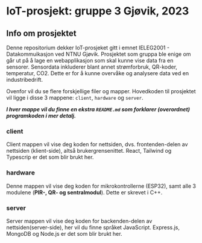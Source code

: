 # IoT-prosjekt: gruppe 3 Gjøvik, 2023

## Info om prosjektet

Denne repositorium dekker IoT-prosjeket gitt i emnet IELEG2001 - Datakommuikasjon ved NTNU Gjøvik. Prosjektet som gruppa ble enige om går ut på å lage en webapplikasjon som skal kunne vise data fra en sensorer. Sensordata inkluderer blant annet strømforbruk, QR-koder, temperatur, CO2. Dette er for å kunne overvåke og analysere data ved en industribedrift.

Ovenfor vil du se flere forskjellige filer og mapper. Hovedkoden til prosjektet vil ligge i disse 3 mappene: ``client``, ``hardware`` og ``server``.

***I hver mappe vil du finne en ekstra ``README.md`` som forklarer (overordnet) programkoden i mer detalj.***

### client

Client mappen vil vise deg koden for nettsiden, dvs. frontenden-delen av nettsiden (klient-side), altså brukergrensenittet. React, Tailwind og Typescrip er det som blir brukt her.

### hardware

Denne mappen vil vise deg koden for mikrokontrollerne (ESP32), samt alle 3 modulene (**PIR-, QR- og sentralmodul**). Dette er skrevet i C++.

### server

Server mappen vil vise deg koden for backenden-delen av nettsiden(server-side), her vil du finne språket JavaScript. Express.js, MongoDB og Node.js er det som blir brukt her.
